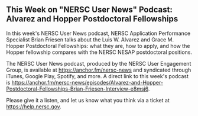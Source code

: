 ## This Week on "NERSC User News" Podcast: Alvarez and Hopper Postdoctoral Fellowships

In this week's NERSC User News podcast, NERSC Application Performance Specialist Brian 
Friesen talks about the Luis W. Alvarez and Grace M. Hopper Postdoctoral Fellowships: 
what they are, how to apply, and how the Hopper fellowship compares with the NERSC 
NESAP postdoctoral positions.

The NERSC User News podcast, produced by the NERSC User Engagement Group, is 
available at <https://anchor.fm/nersc-news> and syndicated through iTunes, 
Google Play, Spotify, and more. A direct link to this week's podcast is 
<https://anchor.fm/nersc-news/episodes/Alvarez-and-Hopper-Postdoctoral-Fellowships-Brian-Friesen-Interview-e8msj6>.

Please give it a listen, and let us know what you think via a ticket at
<https://help.nersc.gov>.
